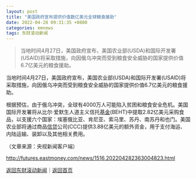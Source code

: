 ```yaml
---
layout: post
title: "美国政府宣布提供价值数亿美元全球粮食援助"
date: 2022-04-28 09:31:35 +0800
categories: emnews
tags: 东财滚动新闻
---
```

> 当地时间4月27日，美国政府宣布，美国农业部(USDA)和国际开发署(USAID)将采取措施，向因俄乌冲突而受到粮食安全威胁的国家提供价值6.7亿美元的粮食援助。

<p>当地时间4月27日，美国政府宣布，美国农业部(USDA)和国际开发署(USAID)将采取措施，向因俄乌冲突而受到粮食安全威胁的国家提供价值6.7亿美元的粮食援助。</p><p>根据预估，由于俄乌冲突，全球有4000万人可能陷入贫困和粮食安全危机。美国国际开发署将从比尔·爱默生人道主义信托<span id="Info.3293"><a href="http://data.eastmoney.com/zlsj/" class="infokey">基金</a></span>(BEHT)中提取2.82亿美元采购食品，以支援六个国家：埃塞俄比亚、肯尼亚、索马里、苏丹、南苏丹和也门。美国农业部将通过商品<span id="Info.3327"><a href="http://data.eastmoney.com/cjsj/xzxd.html" class="infokey">信贷</a></span>公司(CCC)提供3.88亿美元的额外资金，用于支付海运、内陆运输、装卸以及其他相关费用。</p><p class="em_media">（文章来源：央视新闻客户端）</p>

<http://futures.eastmoney.com/news/1516,202204282363004823.html>

[返回东财滚动新闻](//finews.withounder.com/emnews/)｜[返回首页](//finews.withounder.com/)